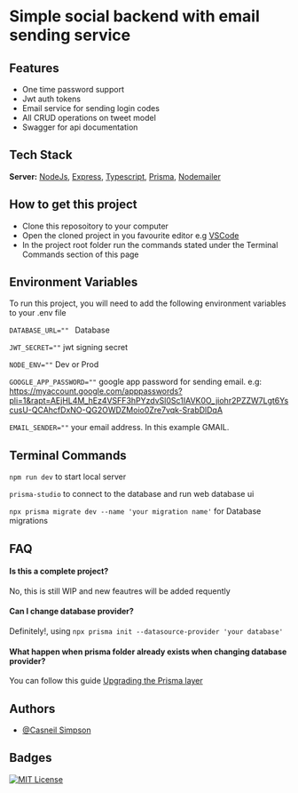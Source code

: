 # Simple social backend with email sending service

## Features
- One time password support
- Jwt auth tokens
- Email service for sending login codes
- All CRUD operations on tweet model
- Swagger for api documentation
## Tech Stack

**Server:** [NodeJs](https://nodejs.org/en), [Express](https://expressjs.com/de/), [Typescript](https://www.typescriptlang.org/docs/), [Prisma](https://www.prisma.io/), [Nodemailer](https://nodemailer.com/about/)

## How to get this project
- Clone this reposoitory to your computer
- Open the cloned project in you favourite editor e.g [VSCode](https://code.visualstudio.com/)
- In the project root folder run the commands stated under the Terminal Commands section of this page

## Environment Variables

To run this project, you will need to add the following environment variables to your .env file

`DATABASE_URL="" `  Database

`JWT_SECRET=""` jwt signing secret

`NODE_ENV=""` Dev or Prod

`GOOGLE_APP_PASSWORD=""` google app password for sending email. e.g: https://myaccount.google.com/apppasswords?pli=1&rapt=AEjHL4M_hEz4VSFF3hPYzdvSl0Sc1IAVK0O_jiohr2PZZW7Lgt6YscusU-QCAhcfDxNO-QG2OWDZMoio0Zre7vqk-SrabDlDqA

`EMAIL_SENDER=""` your email address. In this example GMAIL.

## Terminal Commands
`npm run dev` to start local server

`prisma-studio` to connect to the database and run web database ui

`npx prisma migrate dev --name 'your migration name'` for Database migrations

## FAQ

#### Is this a complete project?
No, this is still WIP and new feautres will be added requently

#### Can I change database provider?
Definitely!, using `npx prisma init --datasource-provider 'your database'`

#### What happen when prisma folder already exists when changing database provider?
You can follow this guide [Upgrading the Prisma layer](https://www.prisma.io/docs/guides/upgrade-guides/upgrade-from-prisma-1/upgrading-the-prisma-layer-postgresql)

## Authors

- [@Casneil Simpson](https://www.github.com/casneil)


## Badges

[![MIT License](https://img.shields.io/badge/License-MIT-green.svg)](https://choosealicense.com/licenses/mit/)